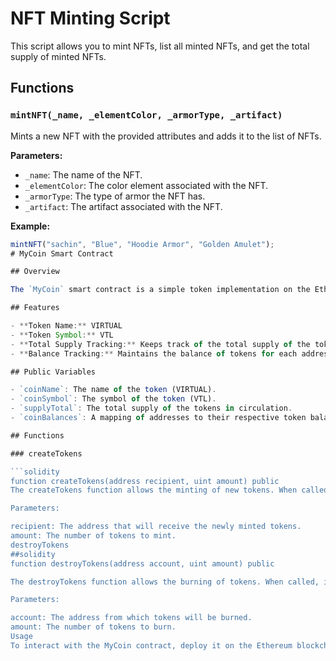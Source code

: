 # NFT Minting Script

This script allows you to mint NFTs, list all minted NFTs, and get the total supply of minted NFTs. 

## Functions

### `mintNFT(_name, _elementColor, _armorType, _artifact)`

Mints a new NFT with the provided attributes and adds it to the list of NFTs.

**Parameters:**
- `_name`: The name of the NFT.
- `_elementColor`: The color element associated with the NFT.
- `_armorType`: The type of armor the NFT has.
- `_artifact`: The artifact associated with the NFT.

**Example:**
```javascript
mintNFT("sachin", "Blue", "Hoodie Armor", "Golden Amulet");
# MyCoin Smart Contract

## Overview

The `MyCoin` smart contract is a simple token implementation on the Ethereum blockchain. It allows for the creation and destruction of tokens, representing a virtual currency called VIRTUAL with the symbol VTL. The contract keeps track of total supply and individual balances.

## Features

- **Token Name:** VIRTUAL
- **Token Symbol:** VTL
- **Total Supply Tracking:** Keeps track of the total supply of the tokens.
- **Balance Tracking:** Maintains the balance of tokens for each address.

## Public Variables

- `coinName`: The name of the token (VIRTUAL).
- `coinSymbol`: The symbol of the token (VTL).
- `supplyTotal`: The total supply of the tokens in circulation.
- `coinBalances`: A mapping of addresses to their respective token balances.

## Functions

### createTokens

```solidity
function createTokens(address recipient, uint amount) public
The createTokens function allows the minting of new tokens. When called, it increases the total supply of tokens (supplyTotal) and updates the balance of the specified recipient address.

Parameters:

recipient: The address that will receive the newly minted tokens.
amount: The number of tokens to mint.
destroyTokens
##solidity
function destroyTokens(address account, uint amount) public

The destroyTokens function allows the burning of tokens. When called, it decreases the total supply of tokens (supplyTotal) and updates the balance of the specified account address, provided the account has enough tokens.

Parameters:

account: The address from which tokens will be burned.
amount: The number of tokens to burn.
Usage
To interact with the MyCoin contract, deploy it on the Ethereum blockchain using tools like Remix, Truffle, or Hardhat. Once deployed, you can call the createTokens function to mint new tokens and the destroyTokens function to burn tokens.
